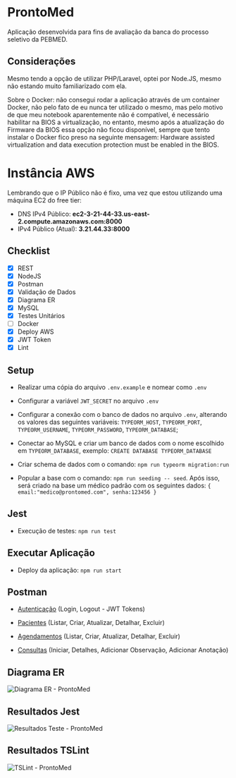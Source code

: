 # ProntoMed

Aplicação desenvolvida para fins de avaliação da banca do processo seletivo da PEBMED.

## Considerações

Mesmo tendo a opção de utilizar PHP/Laravel, optei por Node.JS, mesmo não estando muito familiarizado com ela.

Sobre o Docker: não consegui rodar a aplicação através de um container Docker, não pelo fato de eu nunca ter utilizado o mesmo, mas pelo motivo de que meu notebook aparentemente não é compatível, é necessário habilitar na BIOS a virtualização, no entanto, mesmo após a atualização do Firmware da BIOS essa opção não ficou disponível, sempre que tento instalar o Docker fico preso na seguinte mensagem: Hardware assisted virtualization and data execution protection must be enabled in the BIOS.

# Instância AWS

Lembrando que o IP Público não é fixo, uma vez que estou utilizando uma máquina EC2 do free tier:

- DNS IPv4 Público: **ec2-3-21-44-33.us-east-2.compute.amazonaws.com:8000**
- IPv4 Público (Atual): **3.21.44.33:8000**


## Checklist 

- [x] REST
- [x] NodeJS
- [x] Postman
- [x] Validação de Dados
- [x] Diagrama ER
- [x] MySQL
- [x] Testes Unitários
- [ ] Docker
- [x] Deploy AWS
- [x] JWT Token
- [x] Lint

## Setup

- Realizar uma cópia do arquivo `.env.example` e nomear como `.env`

- Configurar a variável `JWT_SECRET` no arquivo `.env`

- Configurar a conexão com o banco de dados no arquivo `.env`, alterando os valores das seguintes variáveis: `TYPEORM_HOST`, `TYPEORM_PORT`, `TYPEORM_USERNAME`, `TYPEORM_PASSWORD`, `TYPEORM_DATABASE`;

- Conectar ao MySQL e criar um banco de dados com o nome escolhido em `TYPEORM_DATABASE`, exemplo: `CREATE DATABASE TYPEORM_DATABASE`

- Criar schema de dados com o comando: `npm run typeorm migration:run`

- Popular a base com o comando: `npm run seeding -- seed`. Após isso, será criado na base um médico padrão com os seguintes dados: `{ email:"medico@prontomed.com", senha:123456 }`

## Jest

- Execução de testes: `npm run test`

## Executar Aplicação

- Deploy da aplicação: `npm run start`

## Postman

- [Autenticação](https://app.getpostman.com/run-collection/028226daa69df86ca430#?env%5BDevelopment%5D=W3sia2V5IjoiU0VSVkVSX1BPUlQiLCJ2YWx1ZSI6IjgwMDAiLCJlbmFibGVkIjp0cnVlfSx7ImtleSI6IlNFUlZFUl9BRERSRVNTIiwidmFsdWUiOiJsb2NhbGhvc3QiLCJlbmFibGVkIjp0cnVlfV0=) (Login, Logout - JWT Tokens)

- [Pacientes](https://app.getpostman.com/run-collection/e48409bcc452ad1eb9c7#?env%5BDevelopment%5D=W3sia2V5IjoiU0VSVkVSX1BPUlQiLCJ2YWx1ZSI6IjgwMDAiLCJlbmFibGVkIjp0cnVlfSx7ImtleSI6IlNFUlZFUl9BRERSRVNTIiwidmFsdWUiOiJsb2NhbGhvc3QiLCJlbmFibGVkIjp0cnVlfV0=) (Listar, Criar, Atualizar, Detalhar, Excluir)

- [Agendamentos](https://app.getpostman.com/run-collection/e741d4d2cfb56c07faab#?env%5BDevelopment%5D=W3sia2V5IjoiU0VSVkVSX1BPUlQiLCJ2YWx1ZSI6IjgwMDAiLCJlbmFibGVkIjp0cnVlfSx7ImtleSI6IlNFUlZFUl9BRERSRVNTIiwidmFsdWUiOiJsb2NhbGhvc3QiLCJlbmFibGVkIjp0cnVlfV0=) (Listar, Criar, Atualizar, Detalhar, Excluir)

- [Consultas](https://app.getpostman.com/run-collection/b7983df610294e2be1b6#?env%5BDevelopment%5D=W3sia2V5IjoiU0VSVkVSX1BPUlQiLCJ2YWx1ZSI6IjgwMDAiLCJlbmFibGVkIjp0cnVlfSx7ImtleSI6IlNFUlZFUl9BRERSRVNTIiwidmFsdWUiOiJsb2NhbGhvc3QiLCJlbmFibGVkIjp0cnVlfV0=) (Iniciar, Detalhes, Adicionar Observação, Adicionar Anotação)

## Diagrama ER

![Diagrama ER - ProntoMed](https://user-images.githubusercontent.com/7808139/110196394-f4718400-7e22-11eb-83cd-5793edaa7bee.png)

## Resultados Jest

![Resultados Teste - ProntoMed](https://user-images.githubusercontent.com/7808139/110196390-f3405700-7e22-11eb-8da3-379fed3022a2.png)

## Resultados TSLint

![TSLint - ProntoMed](https://user-images.githubusercontent.com/7808139/110196392-f3d8ed80-7e22-11eb-8168-969fa7087b89.png)
